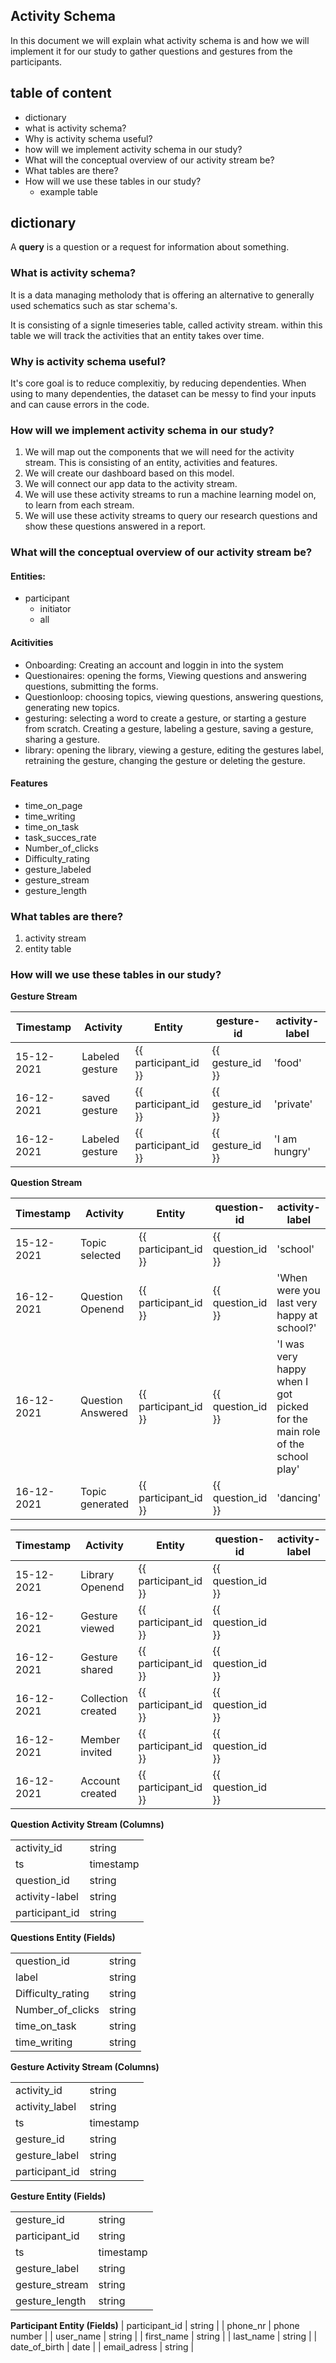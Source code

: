 ## Activity Schema
In this document we will explain what activity schema is and how we will implement it for our study to gather questions and gestures from the participants.

## table of content
- dictionary
- what is activity schema?
- Why is activity schema useful?
- how will we implement activity schema in our study?
- What will the conceptual overview of our activity stream be?
- What tables are there?
- How will we use these tables in our study?
	- example table
    
## dictionary
A **query** is a question or a request for information about something.


### What is activity schema?
It is a data managing metholody that is offering an alternative to generally used schematics such as star schema's.

It is consisting of a signle timeseries table, called activity stream.
within this table we will track the activities that an entity takes over time.

### Why is activity schema useful?
It's core goal is to reduce complexitiy, by reducing dependenties.
When using to many dependenties, the dataset can be messy to find your inputs and can cause errors in the code.

### How will we implement activity schema in our study?
1. We will map out the components that we will need for the activity stream. This is consisting of an entity, activities and features.
2. We will create our dashboard based on this model.
3. We will connect our app data to the activity stream.
4. We will use these activity streams to run a machine learning model on, to learn from each stream.
5. We will use these activity streams to query our research questions and show these questions answered in a report.


### What will the conceptual overview of our activity stream be?
#### Entities:
- participant
	- initiator
    - all
#### Acitivities
- Onboarding: Creating an account and loggin in into the system
- Questionaires: opening the forms, Viewing questions and answering questions, submitting the forms.
- Questionloop: choosing topics, viewing questions, answering questions, generating new topics.
- gesturing: selecting a word to create a gesture, or starting a gesture from scratch. Creating a gesture, labeling a gesture, saving a gesture, sharing a gesture.
- library: opening the library, viewing a gesture, editing the gestures label, retraining the gesture, changing the gesture or deleting the gesture.

#### Features
- time_on_page
- time_writing
- time_on_task
- task_succes_rate
- Number_of_clicks
- Difficulty_rating
- gesture_labeled
- gesture_stream
- gesture_length


### What tables are there?
1. activity stream
2. entity table

### How will we use these tables in our study?

__Gesture Stream__

| Timestamp  | Activity         | Entity 	           | gesture-id        | activity-label
|----------  |----------------- | -----------          | -------------     | ------------
| 15-12-2021 | Labeled gesture  | {{ participant_id }} | {{ gesture_id }}  | 'food' 
| 16-12-2021 | saved gesture    | {{ participant_id }} | {{ gesture_id }}  | 'private'
| 16-12-2021 | Labeled gesture  | {{ participant_id }} | {{ gesture_id }}  | 'I am hungry'


__Question Stream__

| Timestamp  | Activity          | Entity 	           | question-id        | activity-label
|----------  |-----------------  | -----------          | -------------     | ------------
| 15-12-2021 | Topic selected    | {{ participant_id }} | {{ question_id }} | 'school' 
| 16-12-2021 | Question Openend  | {{ participant_id }} | {{ question_id }} | 'When were you last very happy at school?'
| 16-12-2021 | Question Answered | {{ participant_id }} | {{ question_id }} | 'I was very happy when I got picked for the main role of the school play'
| 16-12-2021 | Topic generated   | {{ participant_id }} | {{ question_id }} | 'dancing'

| Timestamp  | Activity          | Entity 	           | question-id        | activity-label
|----------  |-----------------  | -----------          | -------------     | ------------
| 15-12-2021 | Library Openend   | {{ participant_id }} | {{ question_id }} | 
| 16-12-2021 | Gesture viewed	 | {{ participant_id }} | {{ question_id }} | 
| 16-12-2021 | Gesture shared	 | {{ participant_id }} | {{ question_id }} | 
| 16-12-2021 | Collection created| {{ participant_id }} | {{ question_id }} | 
| 16-12-2021 | Member invited	 | {{ participant_id }} | {{ question_id }} | 
| 16-12-2021 | Account created	 | {{ participant_id }} | {{ question_id }} | 


__Question Activity Stream (Columns)__

|                |              |
|----------------|--------------|
| activity_id	 | string	    |
| ts	         | timestamp	|
| question_id	 | string	    |
| activity-label | string	    |
| participant_id | string	    |


__Questions Entity (Fields)__

|                  |               |
|----------------  |---------------|
| question_id	   | string	     |
| label            | string    	 |
| Difficulty_rating| string    	 |
| Number_of_clicks | string    	 |
| time_on_task     | string    	 |
| time_writing     | string    	 |


__Gesture Activity Stream (Columns)__

|                |              |
|----------------|--------------|
| activity_id	 | string	    |
| activity_label | string	    |
| ts	         | timestamp	|
| gesture_id	 | string	    |
| gesture_label  | string    	|
| participant_id | string	    |


__Gesture Entity (Fields)__

|                |               |
|----------------|---------------|
| gesture_id	 | string	     |
| participant_id | string        |
| ts             | timestamp     |
| gesture_label  | string    	 |
| gesture_stream | string    	 |
| gesture_length | string    	 |


__Participant Entity (Fields)__
| participant_id | string        |
| phone_nr       | phone number  |
| user_name		 | string	     |
| first_name	 | string	     |
| last_name		 | string	     |
| date_of_birth  | date	         |
| email_adress   | string        |


